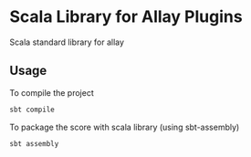 # Scala Library for Allay Plugins

Scala standard library for allay

## Usage

To compile the project

```bash
sbt compile
```

To package the score with scala library (using sbt-assembly)

``` bash
sbt assembly
```
